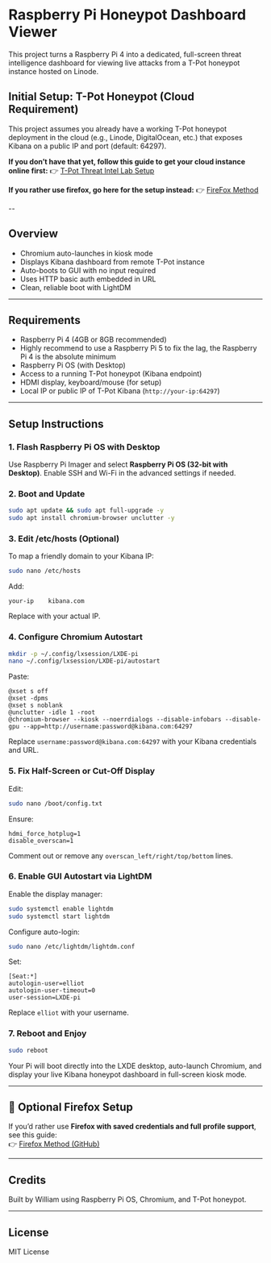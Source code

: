 # Raspberry Pi Honeypot Dashboard Viewer

This project turns a Raspberry Pi 4 into a dedicated, full-screen threat intelligence dashboard for viewing live attacks from a T-Pot honeypot instance hosted on Linode.

## Initial Setup: T-Pot Honeypot (Cloud Requirement)

This project assumes you already have a working T-Pot honeypot deployment in the cloud (e.g., Linode, DigitalOcean, etc.) that exposes Kibana on a public IP and port (default: 64297).

**If you don’t have that yet, follow this guide to get your cloud instance online first:** 
👉 [T-Pot Threat Intel Lab Setup](https://github.com/un1xr00t/tpot-threat-intel-lab)

**If you rather use firefox, go here for the setup instead:**
👉 [FireFox Method](https://github.com/un1xr00t/pi-honeypot-dashboard/blob/main/firefox-method.md)

--

## Overview

- Chromium auto-launches in kiosk mode
- Displays Kibana dashboard from remote T-Pot instance
- Auto-boots to GUI with no input required
- Uses HTTP basic auth embedded in URL
- Clean, reliable boot with LightDM

---

## Requirements

- Raspberry Pi 4 (4GB or 8GB recommended)
- Highly recommend to use a Raspberry Pi 5 to fix the lag, the Raspberry Pi 4 is the absolute minimum
- Raspberry Pi OS (with Desktop)
- Access to a running T-Pot honeypot (Kibana endpoint)
- HDMI display, keyboard/mouse (for setup)
- Local IP or public IP of T-Pot Kibana (`http://your-ip:64297`)

---

## Setup Instructions

### 1. Flash Raspberry Pi OS with Desktop

Use Raspberry Pi Imager and select **Raspberry Pi OS (32-bit with Desktop)**. Enable SSH and Wi-Fi in the advanced settings if needed.

### 2. Boot and Update

```bash
sudo apt update && sudo apt full-upgrade -y
sudo apt install chromium-browser unclutter -y
```

### 3. Edit /etc/hosts (Optional)

To map a friendly domain to your Kibana IP:

```bash
sudo nano /etc/hosts
```

Add:

```
your-ip    kibana.com
```

Replace with your actual IP.

### 4. Configure Chromium Autostart

```bash
mkdir -p ~/.config/lxsession/LXDE-pi
nano ~/.config/lxsession/LXDE-pi/autostart
```

Paste:

```
@xset s off
@xset -dpms
@xset s noblank
@unclutter -idle 1 -root
@chromium-browser --kiosk --noerrdialogs --disable-infobars --disable-gpu --app=http://username:password@kibana.com:64297
```

Replace `username:password@kibana.com:64297` with your Kibana credentials and URL.

### 5. Fix Half-Screen or Cut-Off Display

Edit:

```bash
sudo nano /boot/config.txt
```

Ensure:

```
hdmi_force_hotplug=1
disable_overscan=1
```

Comment out or remove any `overscan_left/right/top/bottom` lines.

### 6. Enable GUI Autostart via LightDM

Enable the display manager:

```bash
sudo systemctl enable lightdm
sudo systemctl start lightdm
```

Configure auto-login:

```bash
sudo nano /etc/lightdm/lightdm.conf
```

Set:

```
[Seat:*]
autologin-user=elliot
autologin-user-timeout=0
user-session=LXDE-pi
```

Replace `elliot` with your username.

### 7. Reboot and Enjoy

```bash
sudo reboot
```

Your Pi will boot directly into the LXDE desktop, auto-launch Chromium, and display your live Kibana honeypot dashboard in full-screen kiosk mode.

---

## 📎 Optional Firefox Setup

If you’d rather use **Firefox with saved credentials and full profile support**, see this guide:  
👉 [Firefox Method (GitHub)](https://github.com/un1xr00t/pi-honeypot-dashboard/blob/main/firefox-method.md)

---

## Credits

Built by William using Raspberry Pi OS, Chromium, and T-Pot honeypot.

---

## License

MIT License
